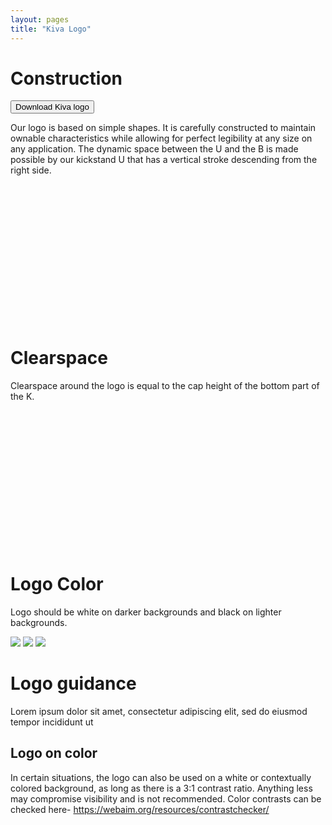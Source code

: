 ```yaml
---
layout: pages
title: "Kiva Logo"
---
```


<div class="h1-link">
	<h1>Construction</h1>
	<button class="main-button">Download Kiva logo</button>
</div>

Our logo is based on simple shapes. It is carefully constructed to maintain ownable characteristics while allowing for perfect legibility at any size on any application. The dynamic space between the U and the B is made possible by our kickstand U that has a vertical stroke descending from the right side.


<svg version="1.1" id="Layer_1" xmlns="http://www.w3.org/2000/svg" xmlns:xlink="http://www.w3.org/1999/xlink" x="0px" y="0px"
	 viewBox="0 0 837.7 368.6" style="enable-background:new 0 0 837.7 368.6;" xml:space="preserve">
<style type="text/css">
	.st0{fill-rule:evenodd;clip-rule:evenodd;fill:#3E4653;}
	.st1{fill:none;stroke:#8B9098;}
</style>
<g>
	<path class="st0" d="M541.7,236.9h22.4V163h-22.4V236.9z M598.9,236.9h25.8l25.8-73.9h-22.2c0,0-12.1,40.2-15.7,52.9h-0.3
		c-3.6-12.7-15.8-52.9-15.8-52.9h-23.6L598.9,236.9z M728.6,163h-21.6v10.1c-3.7-7.8-12.4-12.1-22.5-12.1c-18.3,0-32.8,14.9-32.8,39
		c0,24.2,14,39,31.7,39c12.4,0,19.9-6.1,23.6-12.7v10.7h21.6V163z M706.4,201.8c0,13.7-8.4,20-16.8,20c-9.2,0-15.1-9.3-15.1-21.9
		c0-12.4,6.2-21.9,15.8-21.9c7.9,0,16,6.5,16,20V201.8z M482.2,131.4h-22.4v105.4h22.4V131.4z M488.4,197.7
		c35.5,0,43.8-29.7,43.8-34.7h-3.1c-35.5,0-43.8,29.7-43.8,34.7H488.4z M485.4,201.3c0,5.4,6.1,35.7,44.4,35.7h3.1
		c0-5.4-6.1-35.7-44.4-35.7H485.4z M566.3,142.6c0-7-5.1-13-13.4-13s-13.4,6.1-13.4,13s5.1,13,13.4,13S566.3,149.6,566.3,142.6z"/>
	<line class="st1" x1="385.8" y1="238.6" x2="802.8" y2="238.6"/>
	<line class="st1" x1="385.8" y1="128.9" x2="802.8" y2="128.9"/>
	<line class="st1" x1="459.7" y1="313.5" x2="459.7" y2="55.1"/>
	<line class="st1" x1="727.9" y1="313.5" x2="727.9" y2="55.1"/>
	<path class="st0" d="M131.2,131.4h-22.4v105.4h22.4V131.4z M137.4,197.7c35.5,0,43.8-29.7,43.8-34.7h-3.1
		c-35.5,0-43.8,29.7-43.8,34.7H137.4z M134.4,201.3c0,5.4,6.1,35.7,44.4,35.7h3.1c0-5.4-6.1-35.7-44.4-35.7H134.4z"/>
	<line class="st1" x1="34.8" y1="238.7" x2="259.1" y2="238.7"/>
	<line class="st1" x1="34.8" y1="128.7" x2="259.1" y2="128.7"/>
	<line class="st1" x1="108.7" y1="313.5" x2="108.7" y2="55.1"/>
	<line class="st1" x1="183.3" y1="313.5" x2="183.3" y2="55.1"/>
</g>
</svg>

# Clearspace
Clearspace around the logo is equal to the cap height of the bottom part of the K.

<?xml version="1.0" encoding="utf-8"?>
<!-- Generator: Adobe Illustrator 24.3.0, SVG Export Plug-In . SVG Version: 6.00 Build 0)  -->
<svg version="1.1" id="Layer_1" xmlns="http://www.w3.org/2000/svg" xmlns:xlink="http://www.w3.org/1999/xlink" x="0px" y="0px"
	 viewBox="0 0 837.7 368.6" style="enable-background:new 0 0 837.7 368.6;" xml:space="preserve">
<style type="text/css">
	.st0{fill-rule:evenodd;clip-rule:evenodd;fill:#3E4653;}
	.st1{fill:none;stroke:#8B9098;}
	.st2{fill:#9EA2A9;}
	.st3{fill-opacity:0.6;}
	.st4{fill:#FFFFFF;}
</style>
<g>
	<path class="st0" d="M487.3,247.8h27v-89.2h-27V247.8z M556.3,247.8h31.1l31.1-89.2h-26.8c0,0-14.6,48.5-18.9,63.9h-0.4
		c-4.3-15.4-19.1-63.9-19.1-63.9h-28.5L556.3,247.8z M713,158.5h-26v12.2c-4.5-9.4-15-14.6-27.2-14.6c-22.1,0-39.5,18-39.5,47
		c0,29.2,16.9,47,38.2,47c15,0,24-7.3,28.5-15.4v12.9h26V158.5z M686.2,205.4c0,16.5-10.1,24.2-20.2,24.2
		c-11.1,0-18.2-11.2-18.2-26.4c0-15,7.5-26.4,19.1-26.4c9.6,0,19.3,7.9,19.3,24.2V205.4z M415.4,120.5h-27v127.3h27V120.5z
		 M423,200.5c42.9,0,52.9-35.8,52.9-41.9h-3.7c-42.9,0-52.9,35.8-52.9,41.9H423z M419.3,204.8c0,6.5,7.4,43,53.6,43h3.7
		c0-6.5-7.4-43-53.6-43H419.3z M516.9,134c0-8.4-6.2-15.7-16.1-15.7c-9.9,0-16.1,7.3-16.1,15.7c0,8.4,6.2,15.7,16.1,15.7
		C510.8,149.7,516.9,142.4,516.9,134z"/>
	<rect x="299.1" y="28.3" class="st1" width="503.4" height="312"/>
	<line class="st1" x1="299.1" y1="250" x2="802.5" y2="250"/>
	<line class="st1" x1="299.1" y1="117.6" x2="802.5" y2="117.6"/>
	<line class="st1" x1="388.4" y1="340.3" x2="388.4" y2="28.3"/>
	<line class="st1" x1="712.2" y1="340.3" x2="712.2" y2="28.3"/>
	<path class="st2" d="M355.7,57.1h-6.1l-5.5,7.8l-5.3-7.8h-6.5l8.5,12.2l-9.3,13h6l6.2-8.7l6.1,8.7h6.5l-9.3-13.2L355.7,57.1z"/>
	<path class="st2" d="M355.7,280.1h-6.1l-5.5,7.8l-5.3-7.8h-6.5l8.5,12.2l-9.3,13h6l6.2-8.7l6.1,8.7h6.5l-9.3-13.2L355.7,280.1z"/>
	<path class="st2" d="M768.7,279.1h-6.1l-5.5,7.8l-5.3-7.8h-6.5l8.5,12.2l-9.3,13h6l6.2-8.7l6.1,8.7h6.5l-9.3-13.2L768.7,279.1z"/>
	<path class="st2" d="M768.7,57.1h-6.1l-5.5,7.8l-5.3-7.8h-6.5l8.5,12.2l-9.3,13h6l6.2-8.7l6.1,8.7h6.5l-9.3-13.2L768.7,57.1z"/>
	<path class="st0" d="M97,118.3H70.1v127.1H97V118.3z"/>
	<path class="st0" d="M104.6,198.1c42.8,0,52.8-35.7,52.8-41.9h-3.7c-42.8,0-52.8,35.7-52.8,41.9H104.6z"/>
	<path class="st0" d="M100.9,202.5c0,6.5,7.4,43,53.5,43h3.7c0-6.5-7.4-43-53.5-43H100.9L100.9,202.5z"/>
	<rect x="69.6" y="156.3" class="st3" width="89.2" height="89.2"/>
	<path class="st4" d="M126.7,185.1h-6.1l-5.5,7.8l-5.3-7.8h-6.5l8.5,12.2l-9.3,13h6l6.2-8.7l6.1,8.7h6.5l-9.3-13.2L126.7,185.1z"/>
	<line class="st1" x1="70.1" y1="118.3" x2="70.1" y2="283.5"/>
	<line class="st1" x1="159.3" y1="118.3" x2="159.3" y2="283.5"/>
	<line class="st1" x1="35.1" y1="155.8" x2="200.3" y2="155.8"/>
	<line class="st1" x1="35.1" y1="245" x2="200.3" y2="245"/>
</g>
</svg>


# Logo Color
Logo should be white on darker backgrounds and black on lighter backgrounds.

<div class="triple-grid">
<img src="../assets/icons/logocolor-icon-1.svg">
<img src="../assets/icons/logocolor-icon-2.svg">
<img src="../assets/icons/logocolor-icon-3.svg">
</div>

# Logo guidance
Lorem ipsum dolor sit amet, consectetur adipiscing elit, sed do eiusmod tempor incididunt ut

## Logo on color
In certain situations, the logo can also be used on a white or contextually colored background, as long as there is a 3:1 contrast ratio. Anything less may compromise visibility and is not recommended. Color contrasts can be checked here- https://webaim.org/resources/contrastchecker/